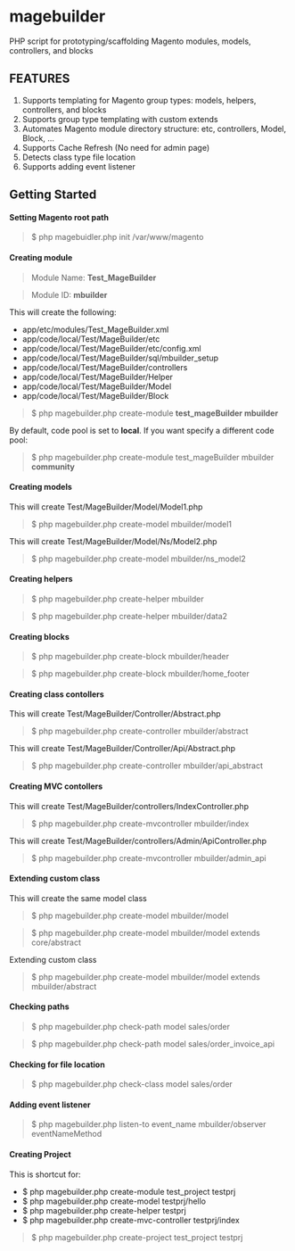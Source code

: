 magebuilder
===========

PHP script for prototyping/scaffolding Magento modules, models, controllers, and blocks

FEATURES
--------

1. Supports templating for Magento group types: models, helpers, controllers, and blocks
2. Supports group type templating with custom extends
3. Automates Magento module directory structure: etc, controllers, Model, Block, ...
4. Supports Cache Refresh (No need for admin page)
5. Detects class type file location
6. Supports adding event listener

Getting Started
---------------

#### Setting Magento root path
> $ php magebuidler.php init /var/www/magento

#### Creating module

> Module Name: **Test_MageBuilder**

> Module ID: **mbuilder**

This will create the following:

- app/etc/modules/Test_MageBuilder.xml
- app/code/local/Test/MageBuilder/etc
- app/code/local/Test/MageBuilder/etc/config.xml
- app/code/local/Test/MageBuilder/sql/mbuilder_setup
- app/code/local/Test/MageBuilder/controllers
- app/code/local/Test/MageBuilder/Helper
- app/code/local/Test/MageBuilder/Model
- app/code/local/Test/MageBuilder/Block

>$ php magebuilder.php create-module **test_mageBuilder mbuilder**

By default, code pool is set to **local**.  If you want specify a different code pool:

>$ php magebuilder.php create-module test_mageBuilder mbuilder **community**


#### Creating models

This will create Test/MageBuilder/Model/Model1.php

> $ php magebuilder.php create-model mbuilder/model1

This will create Test/MageBuilder/Model/Ns/Model2.php

> $ php magebuilder.php create-model mbuilder/ns_model2

#### Creating helpers

> $ php magebuilder.php create-helper mbuilder

> $ php magebuilder.php create-helper mbuilder/data2

#### Creating blocks

> $ php magebuilder.php create-block mbuilder/header

> $ php magebuilder.php create-block mbuilder/home_footer

#### Creating class contollers

This will create Test/MageBuilder/Controller/Abstract.php

> $ php magebuilder.php create-controller mbuilder/abstract

This will create Test/MageBuilder/Controller/Api/Abstract.php

> $ php magebuilder.php create-controller mbuilder/api_abstract

#### Creating MVC contollers

This will create Test/MageBuilder/controllers/IndexController.php

> $ php magebuilder.php create-mvcontroller mbuilder/index

This will create Test/MageBuilder/controllers/Admin/ApiController.php

> $ php magebuilder.php create-mvcontroller mbuilder/admin_api

#### Extending custom class

This will create the same model class

> $ php magebuilder.php create-model mbuilder/model

> $ php magebuilder.php create-model mbuilder/model extends core/abstract

Extending custom class

> $ php magebuilder.php create-model mbuilder/model extends mbuilder/abstract

#### Checking paths

> $ php magebuilder.php check-path model sales/order

> $ php magebuilder.php check-path model sales/order_invoice_api

#### Checking for file location

> $ php magebuilder.php check-class model sales/order

#### Adding event listener

> $ php magebuilder.php listen-to event_name mbuilder/observer eventNameMethod


#### Creating Project

This is shortcut for:

- $ php magebuilder.php create-module test_project testprj
- $ php magebuilder.php create-model testprj/hello
- $ php magebuilder.php create-helper testprj
- $ php magebuilder.php create-mvc-controller testprj/index

> $ php magebuilder.php create-project test_project testprj

